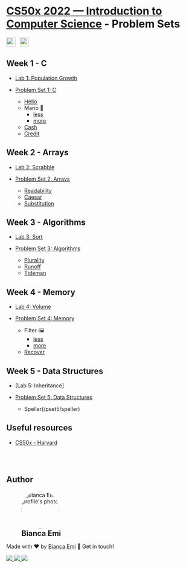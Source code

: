 ﻿# [CS50x 2022 — Introduction to Computer Science](https://cs50.harvard.edu/x/2022/) - Problem Sets 
<img src="https://img.shields.io/github/last-commit/bemibrando/cs50x_2022?style=for-the-badge" height="24px"> &nbsp; <img src="https://img.shields.io/badge/status-In%20Progress-yellow?style=for-the-badge" height="24px">



## Week 1 - C

- [Lab 1: Population Growth](/lab1)

- [Problem Set 1: C](/pset1)
  - [Hello](/pset1/hello)
  - Mario :mushroom:
    - [less](/pset1/mario/less)
    - [more](/pset1/mario/more)
  - [Cash](/pset1/cash)
  - [Credit](/pset1/credit)

## Week 2 - Arrays

- [Lab 2: Scrabble](/lab2)

- [Problem Set 2: Arrays](/pset2)
  - [Readability](/pset2/readability)
  - [Caesar](/pset2/caesar)
  - [Substitution](/pset2/substitution)

## Week 3 - Algorithms

- [Lab 3: Sort](/lab3)

- [Problem Set 3: Algorithms](/pset3)
  - [Plurality](pset3/plurality)
  - [Runoff](pset3/runoff)
  - [Tideman](pset3/tideman)

## Week 4 - Memory

- [Lab 4: Volume](/lab4)

- [Problem Set 4: Memory](/pset4)
  - Filter :framed_picture:
    - [less](/pset4/filter/less)
    - [more](/pset4/filter/more)
  - [Recover](/pset4/recover)

## Week 5 - Data Structures

- [Lab 5: Inheritance]

- [Problem Set 5: Data Structures](/pset5)
    - Speller(/pset5/speller)



## Useful resources
- [CS50x - Harvard](https://cs50.harvard.edu/x/2022/)

<br /><br />

## Author
<div sytle="display: inline-block;">
    <figure>
        <a href="https://github.com/bemibrando" target="_blank">
            <img style="border-radius: 50%;" src="https://avatars.githubusercontent.com/u/102377919?v=4" width="100px" alt="Bianca Emi profile's photo"> <br />
            <sub style="text-align: center; font-size: 1.4em;"><b>Bianca Emi</b></sub>
        </a>
    </figure>
    <p>Made with ♥ by <a href="https://github.com/bemibrando" target="_blank">Bianca Emi</a> 👋 Get in touch!</p>
    <div align="start">
        <a href="https://www.linkedin.com/in/bianca-emi/" target="_blank">
            <img src="https://img.shields.io/badge/LinkedIn-0077B5?style=for-the-badge&logo=linkedin&logoColor=white">
        </a>   
        <a href="https://twitter.com/bemibrando" target="_blank">
            <img src="https://img.shields.io/badge/Twitter-1DA1F2?style=for-the-badge&logo=twitter&logoColor=white">
        </a>   
        <a href="mailto: bemi.brando@outlook.com">
            <img src="https://img.shields.io/badge/bemi.brando@outlook.com-0078D4?style=for-the-badge&logo=microsoft-outlook&logoColor=white">
        </a><br/>
    </div>
</div>